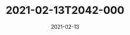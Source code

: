---
date: 2021-02-13
title: 2021-02-13T2042-000
hero: 2021/2021-02-13T2042-000.jpeg

# briefly describe the image…
alt: ''

# insert the closed caption text after the three-dash break…
# (include line-breaks, punctuation, and capitalization)
---
